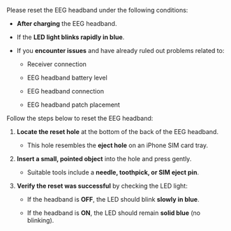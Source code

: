 Please reset the EEG headband under the following conditions:  

- **After charging** the EEG headband.  

- If the **LED light blinks rapidly in blue**. 

- If you **encounter issues** and have already ruled out problems related to:  

    - Receiver connection 

    - EEG headband battery level  

    - EEG headband connection

    - EEG headband patch placement

Follow the steps below to reset the EEG headband:

1. **Locate the reset hole** at the bottom of the back of the EEG headband.  

    - This hole resembles the **eject hole** on an iPhone SIM card tray.  

2. **Insert a small, pointed object** into the hole and press gently.  

    - Suitable tools include a **needle, toothpick, or SIM eject pin**.  

3. **Verify the reset was successful** by checking the LED light:  

    - If the headband is **OFF**, the LED should blink **slowly in blue**.  
   
    - If the headband is **ON**, the LED should remain **solid blue** (no blinking).